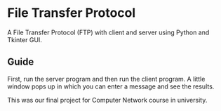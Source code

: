 # File Transfer Protocol
A File Transfer Protocol (FTP) with client and server using Python and Tkinter GUI.

## Guide
First, run the server program and then run the client program. A little window pops up in which you can enter a message and see the results.

This was our final project for Computer Network course in university.
